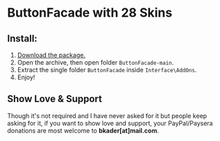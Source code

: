 # ButtonFacade with 28 Skins

## Install:

1. [Download the package.](https://github.com/bkader/ButtonFacade/archive/refs/heads/main.zip)
2. Open the archive, then open folder `ButtonFacade-main`.
3. Extract the single folder `ButtonFacade` inside `Interface\AddOns`.
4. Enjoy!

## Show Love & Support

Though it's not required and I have never asked for it but people keep asking for it, if you want to show love and support, your PayPal/Paysera donations are most welcome to **bkader[at]mail.com**.
